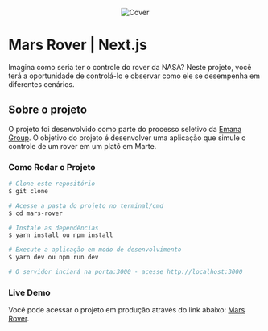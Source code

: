 <p align="center">
  <img src="https://res.cloudinary.com/dnqiosdb6/image/upload/v1671481183/cover/mars-cover_pyd6au.png" alt="Cover">
</p>

# Mars Rover | Next.js

Imagina como seria ter o controle do rover da NASA? Neste projeto, você terá a oportunidade de controlá-lo e observar como ele se desempenha em diferentes cenários.

## Sobre o projeto

O projeto foi desenvolvido como parte do processo seletivo da [Emana Group](https://www.linkedin.com/company/emana-group/?lipi=urn%3Ali%3Apage%3Ad_flagship3_search_srp_all%3BiESWyL56RqSeU7oBUOG6sw%3D%3D). O objetivo do projeto é desenvolver uma aplicação que simule o controle de um rover em um platô em Marte.

### Como Rodar o Projeto

```bash
# Clone este repositório
$ git clone

# Acesse a pasta do projeto no terminal/cmd
$ cd mars-rover

# Instale as dependências
$ yarn install ou npm install

# Execute a aplicação em modo de desenvolvimento
$ yarn dev ou npm run dev

# O servidor inciará na porta:3000 - acesse http://localhost:3000
```

### Live Demo

Você pode acessar o projeto em produção através do link abaixo:
[Mars Rover]().
